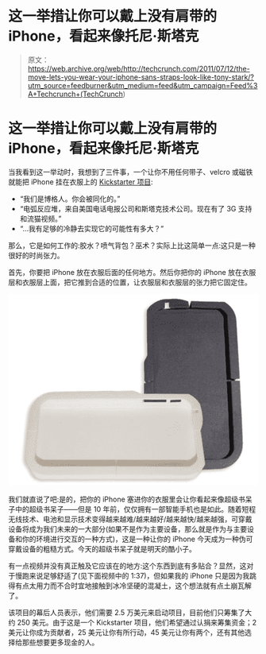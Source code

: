 # 这一举措让你可以戴上没有肩带的 iPhone，看起来像托尼·斯塔克

> 原文：<https://web.archive.org/web/http://techcrunch.com/2011/07/12/the-move-lets-you-wear-your-iphone-sans-straps-look-like-tony-stark/?utm_source=feedburner&utm_medium=feed&utm_campaign=Feed%3A+Techcrunch+(TechCrunch>)

# 这一举措让你可以戴上没有肩带的 iPhone，看起来像托尼·斯塔克

当我看到这一举动时，我想到了三件事，一个让你不用任何带子、velcro 或磁铁就能把 iPhone 挂在衣服上的 [Kickstarter 项目](https://web.archive.org/web/20230203054542/http://www.kickstarter.com/projects/938455590/the-move-become-one-with-your-iphone?ref=live):

*   “我们是博格人。你会被同化的。”
*   “电弧反应堆，来自美国电话电报公司和斯塔克技术公司。现在有了 3G 支持和流猫视频。”
*   “…我有足够的冷静去实现它的可能性有多大？”

那么，它是如何工作的:胶水？喷气背包？巫术？实际上比这简单一点:这只是一种很好的时尚张力。

首先，你要把 iPhone 放在衣服后面的任何地方。然后你把你的 iPhone 放在衣服层和衣服层上面，把它推到合适的位置，让衣服层和衣服层的张力把它固定住。

![](img/81570e0d3acb52ccd78514a163c339aa.png "Move empty")

我们就直说了吧:是的，把你的 iPhone 塞进你的衣服里会让你看起来像超级书呆子中的超级书呆子——但是 10 年前，仅仅拥有一部智能手机也是如此。随着短程无线技术、电池和显示技术变得越来越难/越来越好/越来越快/越来越强，可穿戴设备将成为我们未来的一大部分(如果不是作为主要设备，那么就是作为与主要设备和你的环境进行交互的一种方式)，这是一种让你的 iPhone 今天成为一种伪可穿戴设备的粗糙方式。今天的超级书呆子就是明天的酷小子。

有一点视频并没有真正触及它应该在的地方:这个东西到底有多贴合？显然，这对于慢跑来说足够舒适了(见下面视频中的 1:37)，但如果我的 iPhone 只是因为我跳得有点太用力而不合时宜地接触到冰冷坚硬的混凝土，这个想法就有点土崩瓦解了。

该项目的幕后人员表示，他们需要 2.5 万美元来启动项目，目前他们只筹集了大约 250 美元。由于这是一个 Kickstarter 项目，他们希望通过认捐来筹集资金；2 美元让你成为贡献者，25 美元让你有所行动，45 美元让你有两个，还有其他选择给那些想要更多现金的人。